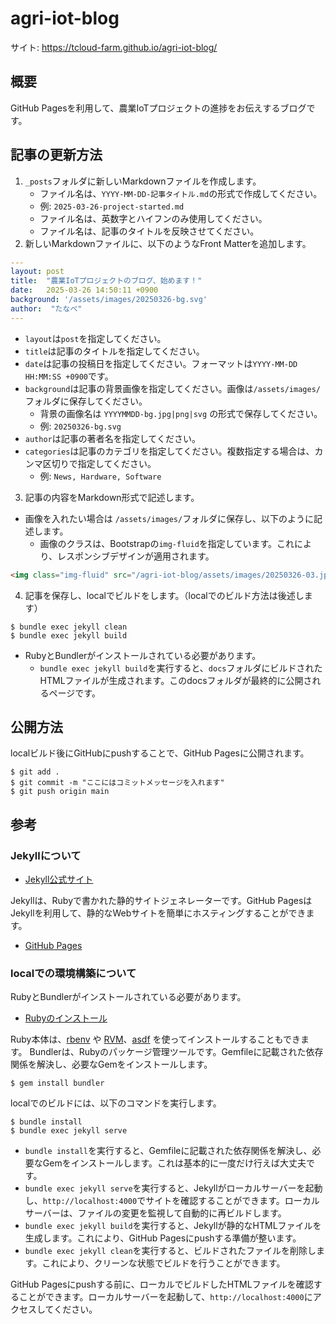 # agri-iot-blog

サイト: https://tcloud-farm.github.io/agri-iot-blog/

## 概要
GitHub Pagesを利用して、農業IoTプロジェクトの進捗をお伝えするブログです。

## 記事の更新方法
1. `_posts`フォルダに新しいMarkdownファイルを作成します。
   - ファイル名は、`YYYY-MM-DD-記事タイトル.md`の形式で作成してください。
   - 例: `2025-03-26-project-started.md`
   - ファイル名は、英数字とハイフンのみ使用してください。
   - ファイル名は、記事のタイトルを反映させてください。
2. 新しいMarkdownファイルに、以下のようなFront Matterを追加します。
```yaml
---
layout: post
title:  "農業IoTプロジェクトのブログ、始めます！"
date:   2025-03-26 14:50:11 +0900
background: '/assets/images/20250326-bg.svg'
author:  "たなべ"
---
```
- `layout`は`post`を指定してください。
- `title`は記事のタイトルを指定してください。
- `date`は記事の投稿日を指定してください。フォーマットは`YYYY-MM-DD HH:MM:SS +0900`です。
- `background`は記事の背景画像を指定してください。画像は`/assets/images/`フォルダに保存してください。
  - 背景の画像名は `YYYYMMDD-bg.jpg|png|svg` の形式で保存してください。
  - 例: `20250326-bg.svg`
- `author`は記事の著者名を指定してください。 
- `categories`は記事のカテゴリを指定してください。複数指定する場合は、カンマ区切りで指定してください。
  - 例: `News, Hardware, Software`

3. 記事の内容をMarkdown形式で記述します。
- 画像を入れたい場合は `/assets/images/`フォルダに保存し、以下のように記述します。
    - 画像のクラスは、Bootstrapの`img-fluid`を指定しています。これにより、レスポンシブデザインが適用されます。
```markdown
<img class="img-fluid" src="/agri-iot-blog/assets/images/20250326-03.jpg"/>
```

4. 記事を保存し、localでビルドをします。（localでのビルド方法は後述します）
```shell
$ bundle exec jekyll clean
$ bundle exec jekyll build
```
- RubyとBundlerがインストールされている必要があります。
  - `bundle exec jekyll build`を実行すると、`docs`フォルダにビルドされたHTMLファイルが生成されます。このdocsフォルダが最終的に公開されるページです。


## 公開方法

localビルド後にGitHubにpushすることで、GitHub Pagesに公開されます。
```shell
$ git add .
$ git commit -m "ここにはコミットメッセージを入れます"
$ git push origin main
```


## 参考
### Jekyllについて
- [Jekyll公式サイト](https://jekyllrb.com/)

Jekyllは、Rubyで書かれた静的サイトジェネレーターです。GitHub PagesはJekyllを利用して、静的なWebサイトを簡単にホスティングすることができます。
- [GitHub Pages](https://pages.github.com/)

### localでの環境構築について
RubyとBundlerがインストールされている必要があります。
- [Rubyのインストール](https://www.ruby-lang.org/ja/documentation/installation/)

Ruby本体は、[rbenv](https://github.com/rbenv/rbenv) や [RVM](https://rvm.io/)、[asdf](https://asdf-vm.com/) を使ってインストールすることもできます。
Bundlerは、Rubyのパッケージ管理ツールです。Gemfileに記載された依存関係を解決し、必要なGemをインストールします。
```shell
$ gem install bundler
```

localでのビルドには、以下のコマンドを実行します。
```shell
$ bundle install
$ bundle exec jekyll serve
```

- `bundle install`を実行すると、Gemfileに記載された依存関係を解決し、必要なGemをインストールします。これは基本的に一度だけ行えば大丈夫です。
- `bundle exec jekyll serve`を実行すると、Jekyllがローカルサーバーを起動し、`http://localhost:4000`でサイトを確認することができます。ローカルサーバーは、ファイルの変更を監視して自動的に再ビルドします。
- `bundle exec jekyll build`を実行すると、Jekyllが静的なHTMLファイルを生成します。これにより、GitHub Pagesにpushする準備が整います。
- `bundle exec jekyll clean`を実行すると、ビルドされたファイルを削除します。これにより、クリーンな状態でビルドを行うことができます。

GitHub Pagesにpushする前に、ローカルでビルドしたHTMLファイルを確認することができます。ローカルサーバーを起動して、`http://localhost:4000`にアクセスしてください。

